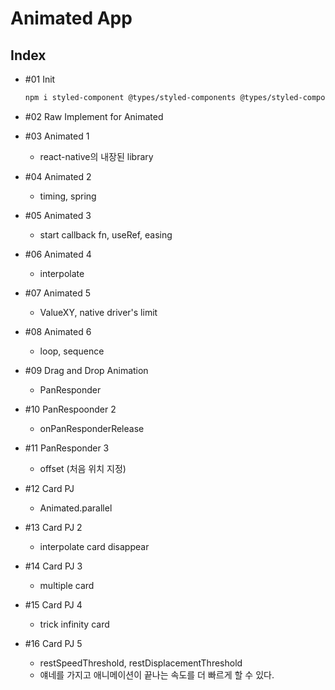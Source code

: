 # Animated App

## Index

- #01 Init

  ```bash
  npm i styled-component @types/styled-components @types/styled-components-react-native
  ```

- #02 Raw Implement for Animated

- #03 Animated 1

  - react-native의 내장된 library

- #04 Animated 2

  - timing, spring

- #05 Animated 3

  - start callback fn, useRef, easing

- #06 Animated 4

  - interpolate

- #07 Animated 5

  - ValueXY, native driver's limit

- #08 Animated 6

  - loop, sequence

- #09 Drag and Drop Animation

  - PanResponder

- #10 PanRespoonder 2

  - onPanResponderRelease

- #11 PanResponder 3

  - offset (처음 위치 지정)

- #12 Card PJ

  - Animated.parallel

- #13 Card PJ 2

  - interpolate card disappear

- #14 Card PJ 3

  - multiple card

- #15 Card PJ 4

  - trick infinity card

- #16 Card PJ 5

  - restSpeedThreshold, restDisplacementThreshold
  - 얘네를 가지고 애니메이션이 끝나는 속도를 더 빠르게 할 수 있다.
